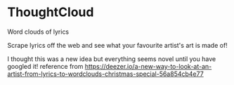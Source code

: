 # ThoughtCloud
Word clouds of lyrics

Scrape lyrics off the web and see what your favourite artist's art is made of!

I thought this was a new idea but everything seems novel until you have googled it!
reference from https://deezer.io/a-new-way-to-look-at-an-artist-from-lyrics-to-wordclouds-christmas-special-56a854cb4e77
